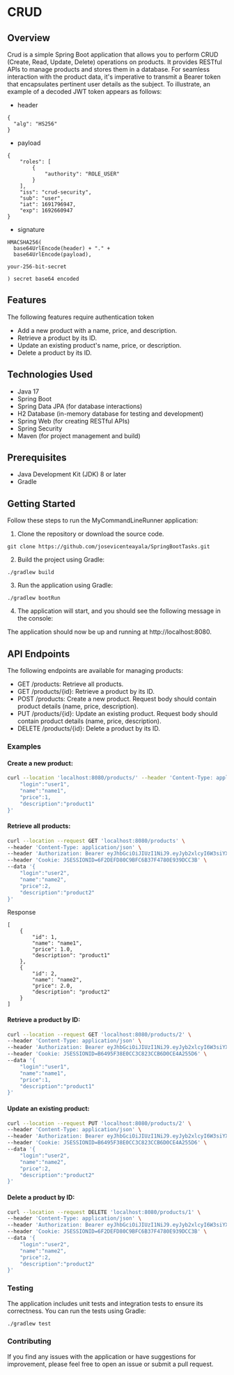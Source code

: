 # CRUD

## Overview
Crud is a simple Spring Boot application that allows you to perform CRUD (Create, Read, Update, Delete) operations on products. It provides RESTful APIs to manage products and stores them in a database.
For seamless interaction with the product data, it's imperative to transmit a Bearer token that encapsulates pertinent user details as the subject. To illustrate, an example of a decoded JWT token appears as follows:
* header

```
{
  "alg": "HS256"
}
```
* payload
```
{
    "roles": [
        {
            "authority": "ROLE_USER"
        }
    ],
    "iss": "crud-security",
    "sub": "user",
    "iat": 1691796947,
    "exp": 1692660947
}
```

* signature

```
HMACSHA256(
  base64UrlEncode(header) + "." +
  base64UrlEncode(payload),
  
your-256-bit-secret

) secret base64 encoded
```

## Features
The following features require authentication token
- Add a new product with a name, price, and description.
- Retrieve a product by its ID.
- Update an existing product's name, price, or description.
- Delete a product by its ID.

## Technologies Used
- Java 17
- Spring Boot
- Spring Data JPA (for database interactions)
- H2 Database (in-memory database for testing and development)
- Spring Web (for creating RESTful APIs)
- Spring Security
- Maven (for project management and build)

## Prerequisites
- Java Development Kit (JDK) 8 or later
- Gradle

## Getting Started
Follow these steps to run the MyCommandLineRunner application:

1. Clone the repository or download the source code.

```
git clone https://github.com/josevicenteayala/SpringBootTasks.git
```

2. Build the project using Gradle:

```
./gradlew build
```

3. Run the application using Gradle:
```
./gradlew bootRun
```


4. The application will start, and you should see the following message in the console:

The application should now be up and running at http://localhost:8080.

## API Endpoints
The following endpoints are available for managing products:

- GET /products: Retrieve all products.
- GET /products/{id}: Retrieve a product by its ID.
- POST /products: Create a new product. Request body should contain product details (name, price, description).
- PUT /products/{id}: Update an existing product. Request body should contain product details (name, price, description).
- DELETE /products/{id}: Delete a product by its ID.

### Examples
#### Create a new product:

``` bash
curl --location 'localhost:8080/products/' --header 'Content-Type: application/json' --header 'Authorization: Bearer eyJhbGciOiJIUzI1NiJ9.eyJyb2xlcyI6W3siYXV0aG9yaXR5IjoiUk9MRV9VU0VSIn1dLCJpc3MiOiJjcnVkLXNlY3VyaXR5Iiwic3ViIjoidXNlciIsImlhdCI6MTY5MTc5Njk0NywiZXhwIjoxNjkyNjYwOTQ3fQ.0FalFdIEyLHwmJpYX1j_NQj5zcpVHb5NYwRtTixrtu4' --header 'Cookie: JSESSIONID=B6495F38E0CC3C823CCB6D0CE4A255D6' --data '{
    "login":"user1",
    "name":"name1",
    "price":1,
    "description":"product1"
}'
```

#### Retrieve all products:

``` bash
curl --location --request GET 'localhost:8080/products' \
--header 'Content-Type: application/json' \
--header 'Authorization: Bearer eyJhbGciOiJIUzI1NiJ9.eyJyb2xlcyI6W3siYXV0aG9yaXR5IjoiUk9MRV9VU0VSIn1dLCJpc3MiOiJjcnVkLXNlY3VyaXR5Iiwic3ViIjoidXNlciIsImlhdCI6MTY5MTc5Njk0NywiZXhwIjoxNjkyNjYwOTQ3fQ.0FalFdIEyLHwmJpYX1j_NQj5zcpVHb5NYwRtTixrtu4' \
--header 'Cookie: JSESSIONID=6F2DEFD80C9BFC6B37F4780E939DCC3B' \
--data '{
    "login":"user2",
    "name":"name2",
    "price":2,
    "description":"product2"
}'
```

Response
```cypher
[
    {
        "id": 1,
        "name": "name1",
        "price": 1.0,
        "description": "product1"
    },
    {
        "id": 2,
        "name": "name2",
        "price": 2.0,
        "description": "product2"
    }
]
```

#### Retrieve a product by ID:

``` bash
curl --location --request GET 'localhost:8080/products/2' \
--header 'Content-Type: application/json' \
--header 'Authorization: Bearer eyJhbGciOiJIUzI1NiJ9.eyJyb2xlcyI6W3siYXV0aG9yaXR5IjoiUk9MRV9VU0VSIn1dLCJpc3MiOiJjcnVkLXNlY3VyaXR5Iiwic3ViIjoidXNlciIsImlhdCI6MTY5MTc5Njk0NywiZXhwIjoxNjkyNjYwOTQ3fQ.0FalFdIEyLHwmJpYX1j_NQj5zcpVHb5NYwRtTixrtu4' \
--header 'Cookie: JSESSIONID=B6495F38E0CC3C823CCB6D0CE4A255D6' \
--data '{
    "login":"user1",
    "name":"name1",
    "price":1,
    "description":"product1"
}'
```

#### Update an existing product:
```bash
curl --location --request PUT 'localhost:8080/products/2' \
--header 'Content-Type: application/json' \
--header 'Authorization: Bearer eyJhbGciOiJIUzI1NiJ9.eyJyb2xlcyI6W3siYXV0aG9yaXR5IjoiUk9MRV9VU0VSIn1dLCJpc3MiOiJjcnVkLXNlY3VyaXR5Iiwic3ViIjoidXNlciIsImlhdCI6MTY5MTc5Njk0NywiZXhwIjoxNjkyNjYwOTQ3fQ.0FalFdIEyLHwmJpYX1j_NQj5zcpVHb5NYwRtTixrtu4' \
--header 'Cookie: JSESSIONID=B6495F38E0CC3C823CCB6D0CE4A255D6' \
--data '{
    "login":"user2",
    "name":"name2",
    "price":2,
    "description":"product2"
}'
```

#### Delete a product by ID:
```bash
curl --location --request DELETE 'localhost:8080/products/1' \
--header 'Content-Type: application/json' \
--header 'Authorization: Bearer eyJhbGciOiJIUzI1NiJ9.eyJyb2xlcyI6W3siYXV0aG9yaXR5IjoiUk9MRV9VU0VSIn1dLCJpc3MiOiJjcnVkLXNlY3VyaXR5Iiwic3ViIjoidXNlciIsImlhdCI6MTY5MTc5Njk0NywiZXhwIjoxNjkyNjYwOTQ3fQ.0FalFdIEyLHwmJpYX1j_NQj5zcpVHb5NYwRtTixrtu4' \
--header 'Cookie: JSESSIONID=6F2DEFD80C9BFC6B37F4780E939DCC3B' \
--data '{
    "login":"user2",
    "name":"name2",
    "price":2,
    "description":"product2"
}'
```

###  Testing
The application includes unit tests and integration tests to ensure its correctness. You can run the tests using Gradle:

```bash
./gradlew test
```
### Contributing
If you find any issues with the application or have suggestions for improvement, please feel free to open an issue or submit a pull request.

